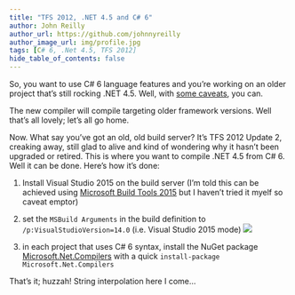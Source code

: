 ```yaml
---
title: "TFS 2012, .NET 4.5 and C# 6"
author: John Reilly
author_url: https://github.com/johnnyreilly
author_image_url: img/profile.jpg
tags: [C# 6, .Net 4.5, TFS 2012]
hide_table_of_contents: false
---
```

So, you want to use C# 6 language features and you’re working on an older project that’s still rocking .NET 4.5. Well, with [some caveats](<http://stackoverflow.com/a/28921749/761388>), you can.

 The new compiler will compile targeting older framework versions. Well that’s all lovely; let’s all go home.

Now. What say you’ve got an old, old build server? It’s TFS 2012 Update 2, creaking away, still glad to alive and kind of wondering why it hasn’t been upgraded or retired. This is where you want to compile .NET 4.5 from C# 6. Well it can be done. Here’s how it’s done:

1. Install Visual Studio 2015 on the build server (I’m told this can be achieved using [Microsoft Build Tools 2015](<https://www.microsoft.com/en-us/download/details.aspx?id=48159>) but I haven’t tried it myelf so caveat emptor)
2. set the `MSBuild Arguments` in the build definition to `/p:VisualStudioVersion=14.0` (i.e. Visual Studio 2015 mode) ![](http://4.bp.blogspot.com/-QBbNPXyPeHM/VquGppTit4I/AAAAAAAAA5U/myurEeB4Kdo/s640/EditBuildConfiguration.png)


3. in each project that uses C# 6 syntax, install the NuGet package [Microsoft.Net.Compilers](<https://www.nuget.org/packages/Microsoft.Net.Compilers>) with a quick `install-package Microsoft.Net.Compilers`

<!-- -->

That’s it; huzzah! String interpolation here I come…


